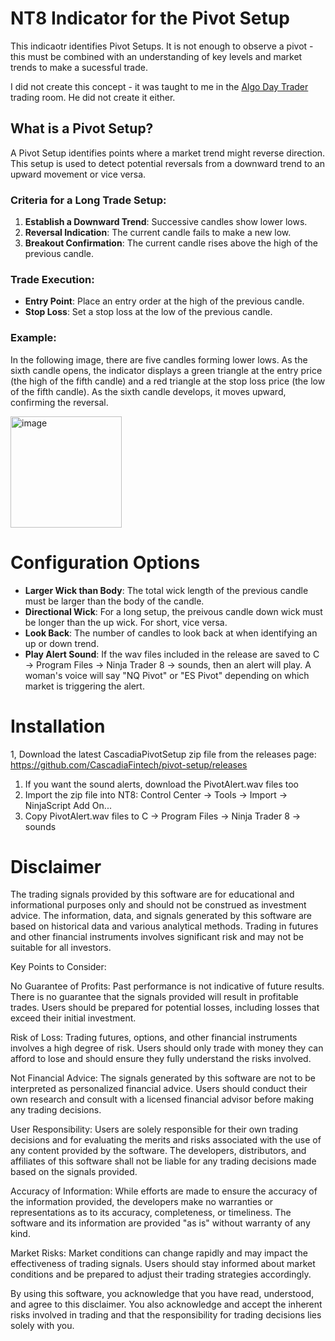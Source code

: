# NT8 Indicator for the Pivot Setup

This indicaotr identifies Pivot Setups.  It is not enough to observe a pivot - this must be combined with an understanding of key levels and market trends to make a sucessful trade.

I did not create this concept - it was taught to me in the [Algo Day Trader](https://www.algodaytrader.net) trading room.  He did not create it either.

## What is a Pivot Setup?

A Pivot Setup identifies points where a market trend might reverse direction. This setup is used to detect potential reversals from a downward trend to an upward movement or vice versa.

### Criteria for a Long Trade Setup:
  1. **Establish a Downward Trend**: Successive candles show lower lows.
  2. **Reversal Indication**: The current candle fails to make a new low.
  3. **Breakout Confirmation**: The current candle rises above the high of the previous candle.

### Trade Execution:
  * **Entry Point**: Place an entry order at the high of the previous candle.
  * **Stop Loss**: Set a stop loss at the low of the previous candle.

### Example:
In the following image, there are five candles forming lower lows. As the sixth candle opens, the indicator displays a green triangle at the entry price (the high of the fifth candle) and a red triangle at the stop loss price (the low of the fifth candle). As the sixth candle develops, it moves upward, confirming the reversal.

<img width="178" alt="image" src="https://github.com/user-attachments/assets/9a12d594-6ebb-4e76-bd42-471e1fd2a3cb">

# Configuration Options

  * **Larger Wick than Body**: The total wick length of the previous candle must be larger than the body of the candle.
  * **Directional Wick**: For a long setup, the preivous candle down wick must be longer than the up wick.  For short, vice versa.
  * **Look Back**: The number of candles to look back at when identifying an up or down trend.
  * **Play Alert Sound**: If the wav files included in the release are saved to C -> Program Files -> Ninja Trader 8 -> sounds, then an alert will play.  A woman's voice will say "NQ Pivot" or "ES Pivot" depending on which market is triggering the alert.

# Installation

  1, Download the latest CascadiaPivotSetup zip file from the releases page:  https://github.com/CascadiaFintech/pivot-setup/releases
  1. If you want the sound alerts, download the PivotAlert.wav files too
  1. Import the zip file into NT8:  Control Center -> Tools -> Import -> NinjaScript Add On...
  1. Copy PivotAlert.wav files to C -> Program Files -> Ninja Trader 8 -> sounds

# Disclaimer

The trading signals provided by this software are for educational and informational purposes only and should not be construed as investment advice. The information, data, and signals generated by this software are based on historical data and various analytical methods. Trading in futures and other financial instruments involves significant risk and may not be suitable for all investors.

Key Points to Consider:

No Guarantee of Profits: Past performance is not indicative of future results. There is no guarantee that the signals provided will result in profitable trades. Users should be prepared for potential losses, including losses that exceed their initial investment.

Risk of Loss: Trading futures, options, and other financial instruments involves a high degree of risk. Users should only trade with money they can afford to lose and should ensure they fully understand the risks involved.

Not Financial Advice: The signals generated by this software are not to be interpreted as personalized financial advice. Users should conduct their own research and consult with a licensed financial advisor before making any trading decisions.

User Responsibility: Users are solely responsible for their own trading decisions and for evaluating the merits and risks associated with the use of any content provided by the software. The developers, distributors, and affiliates of this software shall not be liable for any trading decisions made based on the signals provided.

Accuracy of Information: While efforts are made to ensure the accuracy of the information provided, the developers make no warranties or representations as to its accuracy, completeness, or timeliness. The software and its information are provided "as is" without warranty of any kind.

Market Risks: Market conditions can change rapidly and may impact the effectiveness of trading signals. Users should stay informed about market conditions and be prepared to adjust their trading strategies accordingly.

By using this software, you acknowledge that you have read, understood, and agree to this disclaimer. You also acknowledge and accept the inherent risks involved in trading and that the responsibility for trading decisions lies solely with you.


